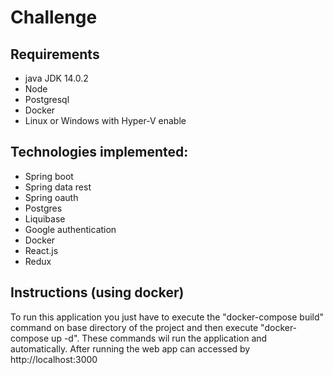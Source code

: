 # Challenge

## Requirements

- java JDK 14.0.2
- Node
- Postgresql
- Docker
- Linux or Windows with Hyper-V enable

## Technologies implemented:

- Spring boot
- Spring data rest
- Spring oauth
- Postgres
- Liquibase
- Google authentication
- Docker
- React.js
- Redux

## Instructions (using docker)
To run this application you just have to execute the "docker-compose build" command on base directory of the project and then execute "docker-compose up -d". These commands wil run the application and automatically. After running the web app can accessed by http://localhost:3000
